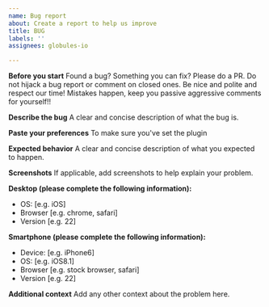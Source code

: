 ```yaml
---
name: Bug report
about: Create a report to help us improve
title: BUG
labels: ''
assignees: globules-io

---
```

**Before you start**
Found a bug? Something you can fix? Please do a PR.
Do not hijack a bug report or comment on closed ones.
Be nice and polite and respect our time! Mistakes happen,
keep you passive aggressive comments for yourself!!

**Describe the bug**
A clear and concise description of what the bug is.

**Paste your preferences**
To make sure you've set the plugin

**Expected behavior**
A clear and concise description of what you expected to happen.

**Screenshots**
If applicable, add screenshots to help explain your problem.

**Desktop (please complete the following information):**
 - OS: [e.g. iOS]
 - Browser [e.g. chrome, safari]
 - Version [e.g. 22]

**Smartphone (please complete the following information):**
 - Device: [e.g. iPhone6]
 - OS: [e.g. iOS8.1]
 - Browser [e.g. stock browser, safari]
 - Version [e.g. 22]

**Additional context**
Add any other context about the problem here.

